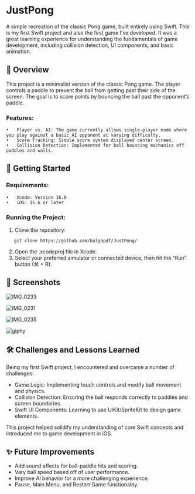 # **JustPong**

A simple recreation of the classic Pong game, built entirely using Swift. This is my first Swift project and also the first game I’ve developed. It was a great learning experience for understanding the fundamentals of game development, including collision detection, UI components, and basic animation.

## 📜 Overview

This project is a minimalist version of the classic Pong game. The player controls a paddle to prevent the ball from getting past their side of the screen. The goal is to score points by bouncing the ball past the opponent’s paddle.

### Features:

	•	Player vs. AI: The game currently allows single-player mode where you play against a basic AI opponent at varying difficulty.
	•	Score Tracking: Simple score system displayed center screen.
	•	Collision Detection: Implemented for ball bouncing mechanics off paddles and walls.

## 🚀 Getting Started

### Requirements:

	•	Xcode: Version 16.0
	•	iOS: 15.6 or later

### Running the Project:
1.	Clone the repository:
 
```
   git clone https://github.com/bolgapdf/JustPong/
```
2.	Open the .xcodeproj file in Xcode.
3.	Select your preferred simulator or connected device, then hit the “Run” button (⌘ + R).

## 📸 Screenshots
![IMG_0233](https://github.com/user-attachments/assets/9e4847c1-4e74-4a1d-9ae1-2099cc76819a)

![IMG_0231](https://github.com/user-attachments/assets/891caecc-e56f-4500-9c49-6312ee1d1af5)

![IMG_0235](https://github.com/user-attachments/assets/a3417550-c3ce-4c38-b70f-cb8bde61b0ce)

![giphy](https://github.com/user-attachments/assets/5c1b967e-d3c8-45ef-9dd0-3b85172bd2ec)

## 🛠️ Challenges and Lessons Learned

Being my first Swift project, I encountered and overcame a number of challenges:

  * Game Logic: Implementing touch controls and modify ball movement and physics.
  * Collision Detection: Ensuring the ball responds correctly to paddles and screen boundaries.
  * Swift UI Components: Learning to use UIKit/SpriteKit to design game elements.


This project helped solidify my understanding of core Swift concepts and introduced me to game development in iOS.

## ✨ Future Improvements
  * Add sound effects for ball-paddle hits and scoring.
  * Vary ball speed based off of user performance.
  * Improve AI behavior for a more challenging experience.
  * Pause, Main Menu, and Restart Game functionality.





